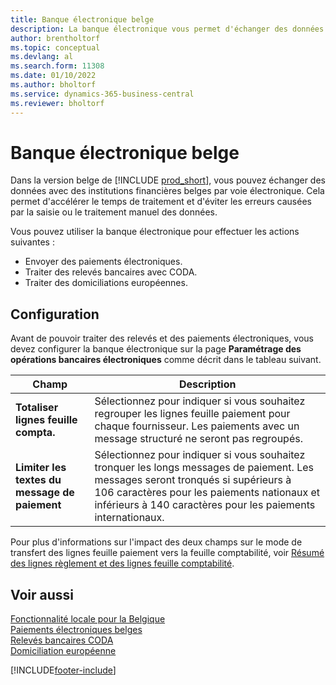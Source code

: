 ```yaml
---
title: Banque électronique belge
description: La banque électronique vous permet d'échanger des données par voie électronique avec des institutions financières belges. Cela garantit une plus grande vitesse de traitement et permet d'éviter les erreurs.
author: brentholtorf
ms.topic: conceptual
ms.devlang: al
ms.search.form: 11308
ms.date: 01/10/2022
ms.author: bholtorf
ms.service: dynamics-365-business-central
ms.reviewer: bholtorf
---
```

# Banque électronique belge

Dans la version belge de [!INCLUDE [prod_short](../../includes/prod_short.md)], vous pouvez échanger des données avec des institutions financières belges par voie électronique. Cela permet d'accélérer le temps de traitement et d'éviter les erreurs causées par la saisie ou le traitement manuel des données.  

Vous pouvez utiliser la banque électronique pour effectuer les actions suivantes :  

- Envoyer des paiements électroniques.  
- Traiter des relevés bancaires avec CODA.  
- Traiter des domiciliations européennes.  

## Configuration

Avant de pouvoir traiter des relevés et des paiements électroniques, vous devez configurer la banque électronique sur la page **Paramétrage des opérations bancaires électroniques** comme décrit dans le tableau suivant.

|Champ|Description |
|-----|------------|
|**Totaliser lignes feuille compta.**| Sélectionnez pour indiquer si vous souhaitez regrouper les lignes feuille paiement pour chaque fournisseur. Les paiements avec un message structuré ne seront pas regroupés. |
|**Limiter les textes du message de paiement** |Sélectionnez pour indiquer si vous souhaitez tronquer les longs messages de paiement. Les messages seront tronqués si supérieurs à 106 caractères pour les paiements nationaux et inférieurs à 140 caractères pour les paiements internationaux. |

Pour plus d'informations sur l'impact des deux champs sur le mode de transfert des lignes feuille paiement vers la feuille comptabilité, voir [Résumé des lignes règlement et des lignes feuille comptabilité](summarizing-payment-lines-and-general-journal-lines.md).  

## Voir aussi

[Fonctionnalité locale pour la Belgique](belgium-local-functionality.md)  
[Paiements électroniques belges](belgian-electronic-payments.md)  
[Relevés bancaires CODA](coda-bank-statements.md)  
[Domiciliation européenne](direct-debit-using-domiciliation.md)


[!INCLUDE[footer-include](../../includes/footer-banner.md)]